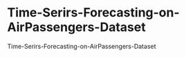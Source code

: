 # Time-Serirs-Forecasting-on-AirPassengers-Dataset
Time-Serirs-Forecasting-on-AirPassengers-Dataset
